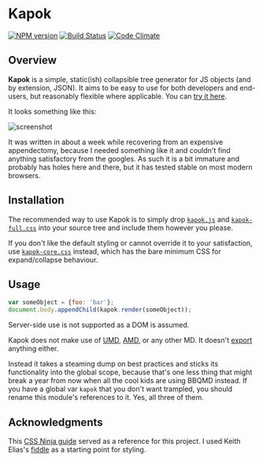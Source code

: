# Kapok
[![NPM version](https://img.shields.io/npm/v/kapok.svg)](https://www.npmjs.com/package/kapok)
[![Build Status](https://cheezmeister.semaphoreci.com/badges/kapok/branches/master.svg)](https://cheezmeister.semaphoreci.com/projects/kapok)
[![Code Climate](https://codeclimate.com/github/Cheezmeister/kapok/badges/gpa.svg)](https://codeclimate.com/github/Cheezmeister/kapok)

Overview
--------

**Kapok** is a simple, static(ish) collapsible tree generator for JS objects (and by extension, JSON). It aims to be easy to use for both developers and end-users, but reasonably flexible where applicable. You can [try it here](http://cheezmeister.github.io/kapok).

It looks something like this:

![screenshot](https://camo.githubusercontent.com/f9eb362e14f9c1cbf2d4a04c00fb735fdaafaa70/687474703a2f2f692e696d6775722e636f6d2f6548716c5578662e706e67)

It was written in about a week while recovering from an expensive appendectomy, because I needed something like it and couldn't find anything satisfactory from the googles. As such it is a bit immature and probably has holes here and there, but it has tested stable on most modern browsers.


Installation
------------

The recommended way to use Kapok is to simply drop [`kapok.js`][js] and [`kapok-full.css`][fullcss] into your source tree and include them however you please.

If you don't like the default styling or cannot override it to your satisfaction, use [`kapok-core.css`][corecss] instead, which has the bare minimum CSS for expand/collapse behaviour.

[js]: https://github.com/Cheezmeister/kapok/releases/download/v0.0.5/kapok.js
[fullcss]: https://github.com/Cheezmeister/kapok/releases/download/v0.0.5/kapok-full.css
[corecss]: https://github.com/Cheezmeister/kapok/releases/download/v0.0.5/kapok-core.css

Usage
-----

```js
var someObject = {foo: 'bar'};
document.body.appendChild(kapok.render(someObject));
```

Server-side use is not supported as a DOM is assumed.

Kapok does not make use of [UMD](https://github.com/umdjs/umd), [AMD](https://github.com/amdjs/amdjs-api/wiki/AMD), or any other MD. It doesn't [export](https://developer.mozilla.org/en-US/docs/web/javascript/reference/statements/export) anything either.

Instead it takes a steaming dump on best practices and sticks its functionality into the global scope, because that's one less thing that might break a year from now when all the cool kids are using BBQMD instead. If you have a global var `kapok` that you don't want trampled, you should rename this module's references to it. Yes, all three of them.




Acknowledgments
---------------

This [CSS Ninja guide](http://www.thecssninja.com/css/css-tree-menu) served as a reference for this project. I used Keith Elias's [fiddle](http://jsfiddle.net/Friar_Broccoli/6LKc6/) as a starting point for styling.
